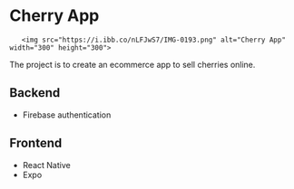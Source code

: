# Cherry App

       <img src="https://i.ibb.co/nLFJwS7/IMG-0193.png" alt="Cherry App" width="300" height="300">
   


The project is to create an ecommerce app to sell cherries online.

## Backend
- Firebase authentication

## Frontend
- React Native
- Expo


